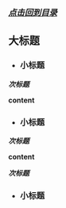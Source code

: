 ### [*点击回到目录*](./目录.md) 
## 大标题
- ### 小标题

***次标题***

 **content**   
      
- ### 小标题

***次标题*** 

**content** 

***次标题***


    

- ### 小标题